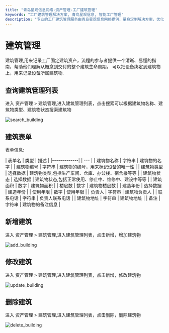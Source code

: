 ```yaml
---
title: "青岛星观信息网络-资产管理-工厂建筑管理"
keywords: "工厂建筑管理解决方案, 青岛星观信息, 智能工厂管理"
description: "专业的工厂建筑管理服务由青岛星观信息网络提供，量身定制解决方案，优化生产效率，提升建筑管理水平。"
---
```

# 建筑管理

建筑管理,用来记录工厂固定建筑资产，流程的参与者提供一个清晰、易懂的指南，帮助他们理解从概念到交付的整个建筑生命周期。
可以把设备绑定到建筑物上，用来记录设备所属建筑物.

## 查询建筑管理列表

进入 资产管理 > 建筑管理,进入建筑管理列表，点击搜索可以根据建筑物名称、建筑物类型、建筑物状态搜索建筑物

![search_building](/docs-assets/img/assets/building/search_building.png)

## 建筑表单

表单信息:

| 表单名         | 类型 | 描述 |
|-------------|  | --- |
| 建筑物名称       | 字符串	| 建筑物的名字 |
| 建筑物编号       |	字符串 |	建筑物的编号，用来标记设备的唯一性 |
| 建筑物类型      |	选择数据 |	建筑物类型,包括生产车间、仓库、办公楼、宿舍楼等等 |
| 建筑物状态 |	选择数据 |	建筑物状态,包括正常使用、停止中、维修中、建设中等等 |
| 建筑面积 |	数字 |	建筑物面积 |
| 楼层数 |	数字 |	建筑物楼层数 |
| 建造年份 |	选择数据 |	建造年份 |
| 使用年限 |	数字 |	使用年限 |
| 负责人 | 字符串 |	建筑物负责人 |
| 联系电话 | 字符串 |	负责人联系电话 |
| 建筑物地址 | 字符串 |	建筑物地址 |
| 备注 | 字符串 |	建筑物的备注信息 |

## 新增建筑


进入 资产管理 > 建筑管理,进入建筑管理列表，点击新增，增加建筑物


![add_building](/docs-assets/img/assets/building/add_building.png)

## 修改建筑


进入 资产管理 > 建筑管理,进入建筑管理列表，点击新增，修改建筑物


![update_building](/docs-assets/img/assets/building/update_building.png)

## 删除建筑

进入 资产管理 > 建筑管理,进入建筑管理列表，点击删除，删除建筑物

![delete_building](/docs-assets/img/assets/building/delete_building.png)